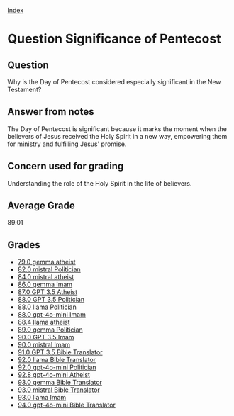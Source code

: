 
[Index](../../index.md)
# Question Significance of Pentecost
## Question
Why is the Day of Pentecost considered especially significant in the New Testament?

## Answer from notes
The Day of Pentecost is significant because it marks the moment when the believers of Jesus received the Holy Spirit in a new way, empowering them for ministry and fulfilling Jesus' promise.

## Concern used for grading
Understanding the role of the Holy Spirit in the life of believers.

## Average Grade
89.01

## Grades
 * [79.0 gemma atheist](../answers/gemma_atheist/Significance_of_Pentecost.md)
 * [82.0 mistral Politician](../answers/mistral_Politician/Significance_of_Pentecost.md)
 * [84.0 mistral atheist](../answers/mistral_atheist/Significance_of_Pentecost.md)
 * [86.0 gemma Imam](../answers/gemma_Imam/Significance_of_Pentecost.md)
 * [87.0 GPT 3.5 Atheist](../answers/GPT_3.5_Atheist/Significance_of_Pentecost.md)
 * [88.0 GPT 3.5 Politician](../answers/GPT_3.5_Politician/Significance_of_Pentecost.md)
 * [88.0 llama Politician](../answers/llama_Politician/Significance_of_Pentecost.md)
 * [88.0 gpt-4o-mini Imam](../answers/gpt-4o-mini_Imam/Significance_of_Pentecost.md)
 * [88.4 llama atheist](../answers/llama_atheist/Significance_of_Pentecost.md)
 * [89.0 gemma Politician](../answers/gemma_Politician/Significance_of_Pentecost.md)
 * [90.0 GPT 3.5 Imam](../answers/GPT_3.5_Imam/Significance_of_Pentecost.md)
 * [90.0 mistral Imam](../answers/mistral_Imam/Significance_of_Pentecost.md)
 * [91.0 GPT 3.5 Bible Translator](../answers/GPT_3.5_Bible_Translator/Significance_of_Pentecost.md)
 * [92.0 llama Bible Translator](../answers/llama_Bible_Translator/Significance_of_Pentecost.md)
 * [92.0 gpt-4o-mini Politician](../answers/gpt-4o-mini_Politician/Significance_of_Pentecost.md)
 * [92.8 gpt-4o-mini Atheist](../answers/gpt-4o-mini_Atheist/Significance_of_Pentecost.md)
 * [93.0 gemma Bible Translator](../answers/gemma_Bible_Translator/Significance_of_Pentecost.md)
 * [93.0 mistral Bible Translator](../answers/mistral_Bible_Translator/Significance_of_Pentecost.md)
 * [93.0 llama Imam](../answers/llama_Imam/Significance_of_Pentecost.md)
 * [94.0 gpt-4o-mini Bible Translator](../answers/gpt-4o-mini_Bible_Translator/Significance_of_Pentecost.md)
